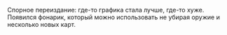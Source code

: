 Спорное переиздание: где-то графика стала лучше, где-то хуже. Появился фонарик, который можно использовать не убирая оружие и несколько новых карт.